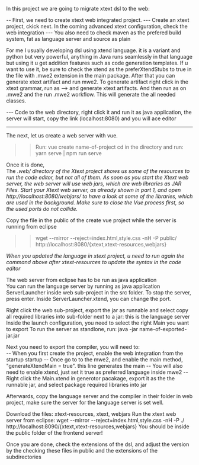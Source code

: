 In this project we are going to migrate xtext dsl to the web:

-- First, we need to create xtext web integrated project.
--- Create an xtext project, ckick next. In the coming advanced xtext configuration, check the web integration
--- You also need to check maven as the prefered build system, fat as language server and source as plain

For me I usually developing dsl using xtend language. it is a variant and python but very powerful, anything in Java runs seamlessly in that language but using it u get addition features such as code generation templates. If u want to use it, be sure to check the xtend as the preferXtendStubs to true in the file with .mwe2 extension in the main package. After that you can generate xtext artifact and run mwe2. To generate artifact right click in the xtext grammar, run as --> and generate xtext artifacts. And then run as on .mwe2 and the run .mwe2 workflow. This will generate the all needed classes.

--- Code to the web directory, right click it and run it as java application, the server will start, copy the link (localhost:8080) and you will ace editor

---

The next, let us create a web server with vue.

> > Run: vue create name-of-project
> > cd in the directory and run: yarn serve | npm run serve

Once it is done, <br>
The _.web/ directory of the Xtext project shows us some of the resources to run the code editor, but not all of them. As soon as you start the Xtext web server, the web server will use web jars, which are web libraries as JAR Files. Start your Xtext web server, as already shown in part 1, and open http://localhost:8080/webjars/ to have a look at some of the libraries, which are used in the background. Make sure to close the Vue process first, so the used ports do not collide._

Copy the file in the public of the create vue project while the server is running from eclipse

> > wget --mirror --reject=index.html,style.css -nH -P public/ http://localhost:8080/{xtext,xtext-resources,webjars}

_When you updated the language in xtext project, u need to run again the command above after xtext-resources to update the syntax in the code editor_

The web server from eclipse has to be run as java application <br>
You can run the language server by running as java application ServerLauncher inside web sub-project in the src folder.
To stop the server, press enter. Inside ServerLauncher.xtend, you can change the port.

Right click the web sub-project, export the jar as runnable and select copy all required libraries into sub-folder next to a jar: this is the language server<br>
Inside the launch configuration, you need to select the right Main you want to export
To run the server as standlone, run: java -jar name-of-exported-jar.jar

Next you need to export the compiler, you will need to: <br>
-- When you first create the project, enable the web integration from the startup startup
-- Once go to to the mwe2, and enable the main method, "generateXtendMain = true". this line generates the main
-- You will also need to enable xtend, just set it true as preferred language inside mwe2
-- Right click the Main.xtend in generotor pacakage, export it as the the runnable jar, and select package required libraries into jar

Afterwards, copy the language server and the compiler in their folder in web project, make sure the server for the language server is set well.

Download the files: xtext-resources, xtext, webjars
Run the xtext web server from eclipse: wget --mirror --reject=index.html,style.css -nH -P ./ http://localhost:8090/{xtext,xtext-resources,webjars}
You should be inside the public folder of the frontend server!

Once you are done, check the extensions of the dsl, and adjust the version by the checking these files in public and the extensions of the subdirectories
